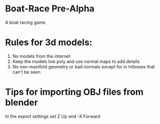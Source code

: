 # Boat-Race Pre-Alpha
A boat racing game


# Rules for 3d models:

1. No models from the internet
2. Keep the models low poly and use normal maps to add details
3. No non-manifold geometry or bad normals except for in hitboxes that can't be seen

# Tips for importing OBJ files from blender
In the export settings set Z Up and -X Forward
